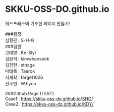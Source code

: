 # SKKU-OSS-DO.github.io
워드프레스에 기초한 페이지 만들기!

###팀장<br/>
심형관 : S-H-G <br/>
###팀원<br/>
고대영 : Kn-Slyr<br/>
김완석 : kimwhanseok<br/>
김진현 : sthaga<br/>
박태록 : Taerok<br/>
서재학 : forget1026<br/>
진우현 : W.hyun


###Github Page (TEST) <br/>
Case1 : https://skku-oss-do.github.io/SHG/ <br/>
Case2 : https://skku-oss-do.github.io/KDY/
